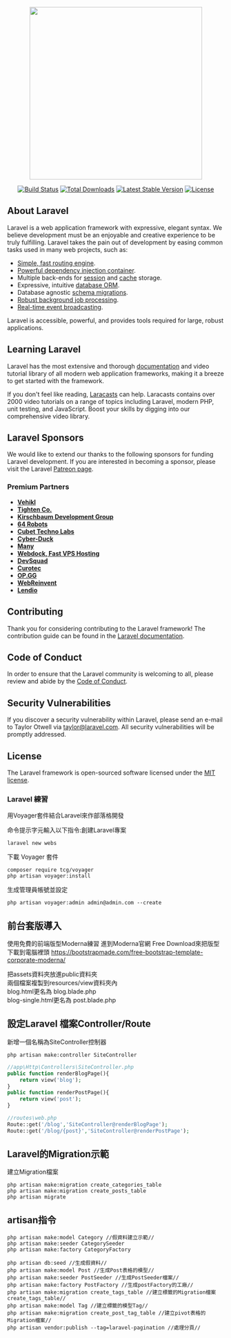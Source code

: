 <p align="center"><a href="https://laravel.com" target="_blank"><img src="https://raw.githubusercontent.com/laravel/art/master/logo-lockup/5%20SVG/2%20CMYK/1%20Full%20Color/laravel-logolockup-cmyk-red.svg" width="400"></a></p>

<p align="center">
<a href="https://travis-ci.org/laravel/framework"><img src="https://travis-ci.org/laravel/framework.svg" alt="Build Status"></a>
<a href="https://packagist.org/packages/laravel/framework"><img src="https://img.shields.io/packagist/dt/laravel/framework" alt="Total Downloads"></a>
<a href="https://packagist.org/packages/laravel/framework"><img src="https://img.shields.io/packagist/v/laravel/framework" alt="Latest Stable Version"></a>
<a href="https://packagist.org/packages/laravel/framework"><img src="https://img.shields.io/packagist/l/laravel/framework" alt="License"></a>
</p>

## About Laravel

Laravel is a web application framework with expressive, elegant syntax. We believe development must be an enjoyable and creative experience to be truly fulfilling. Laravel takes the pain out of development by easing common tasks used in many web projects, such as:

- [Simple, fast routing engine](https://laravel.com/docs/routing).
- [Powerful dependency injection container](https://laravel.com/docs/container).
- Multiple back-ends for [session](https://laravel.com/docs/session) and [cache](https://laravel.com/docs/cache) storage.
- Expressive, intuitive [database ORM](https://laravel.com/docs/eloquent).
- Database agnostic [schema migrations](https://laravel.com/docs/migrations).
- [Robust background job processing](https://laravel.com/docs/queues).
- [Real-time event broadcasting](https://laravel.com/docs/broadcasting).

Laravel is accessible, powerful, and provides tools required for large, robust applications.

## Learning Laravel

Laravel has the most extensive and thorough [documentation](https://laravel.com/docs) and video tutorial library of all modern web application frameworks, making it a breeze to get started with the framework.

If you don't feel like reading, [Laracasts](https://laracasts.com) can help. Laracasts contains over 2000 video tutorials on a range of topics including Laravel, modern PHP, unit testing, and JavaScript. Boost your skills by digging into our comprehensive video library.

## Laravel Sponsors

We would like to extend our thanks to the following sponsors for funding Laravel development. If you are interested in becoming a sponsor, please visit the Laravel [Patreon page](https://patreon.com/taylorotwell).

### Premium Partners

- **[Vehikl](https://vehikl.com/)**
- **[Tighten Co.](https://tighten.co)**
- **[Kirschbaum Development Group](https://kirschbaumdevelopment.com)**
- **[64 Robots](https://64robots.com)**
- **[Cubet Techno Labs](https://cubettech.com)**
- **[Cyber-Duck](https://cyber-duck.co.uk)**
- **[Many](https://www.many.co.uk)**
- **[Webdock, Fast VPS Hosting](https://www.webdock.io/en)**
- **[DevSquad](https://devsquad.com)**
- **[Curotec](https://www.curotec.com/services/technologies/laravel/)**
- **[OP.GG](https://op.gg)**
- **[WebReinvent](https://webreinvent.com/?utm_source=laravel&utm_medium=github&utm_campaign=patreon-sponsors)**
- **[Lendio](https://lendio.com)**

## Contributing

Thank you for considering contributing to the Laravel framework! The contribution guide can be found in the [Laravel documentation](https://laravel.com/docs/contributions).

## Code of Conduct

In order to ensure that the Laravel community is welcoming to all, please review and abide by the [Code of Conduct](https://laravel.com/docs/contributions#code-of-conduct).

## Security Vulnerabilities

If you discover a security vulnerability within Laravel, please send an e-mail to Taylor Otwell via [taylor@laravel.com](mailto:taylor@laravel.com). All security vulnerabilities will be promptly addressed.

## License

The Laravel framework is open-sourced software licensed under the [MIT license](https://opensource.org/licenses/MIT).


### Laravel 練習

用Voyager套件結合Laravel來作部落格開發

命令提示字元輸入以下指令:創建Laravel專案
```ls
laravel new webs
```
下載 Voyager 套件
```ls
composer require tcg/voyager
php artisan voyager:install
```
生成管理員帳號並設定
```ls
php artisan voyager:admin admin@admin.com --create
```
## 前台套版導入
使用免費的前端版型Moderna練習
進到Moderna官網 Free Download來把版型下載到電腦裡頭
https://bootstrapmade.com/free-bootstrap-template-corporate-moderna/

把assets資料夾放進public資料夾  
兩個檔案複製到resources/view資料夾內   
blog.html更名為 blog.blade.php  
blog-single.html更名為 post.blade.php 

## 設定Laravel 檔案Controller/Route
新增一個名稱為SiteController控制器
```ls
php artisan make:controller SiteController
```

```php
//app\Http\Controllers\SiteController.php
public function renderBlogPage(){
    return view('blog');
}
public function renderPostPage(){
    return view('post');
}
```

```php
//routes\web.php
Route::get('/blog','SiteController@renderBlogPage');
Route::get('/blog/{post}','SiteController@renderPostPage');
```

## Laravel的Migration示範
建立Migration檔案
```ls
php artisan make:migration create_categories_table
php artisan make:migration create_posts_table
php artisan migrate
```
## artisan指令 
```ls
php artisan make:model Category //假資料建立示範//
php artisan make:seeder CategorySeeder
php artisan make:factory CategoryFactory
```
```ls
php artisan db:seed //生成假資料//
php artisan make:model Post //生成Post表格的模型//
php artisan make:seeder PostSeeder //生成PostSeeder檔案//
php artisan make:factory PostFactory //生成postFactory的工廠//
php artisan make:migration create_tags_table //建立標籤的Migration檔案create_tags_table//
php artisan make:model Tag //建立標籤的模型Tag//
php artisan make:migration create_post_tag_table //建立pivot表格的Migration檔案//
php artisan vendor:publish --tag=laravel-pagination //處理分頁//
```




























